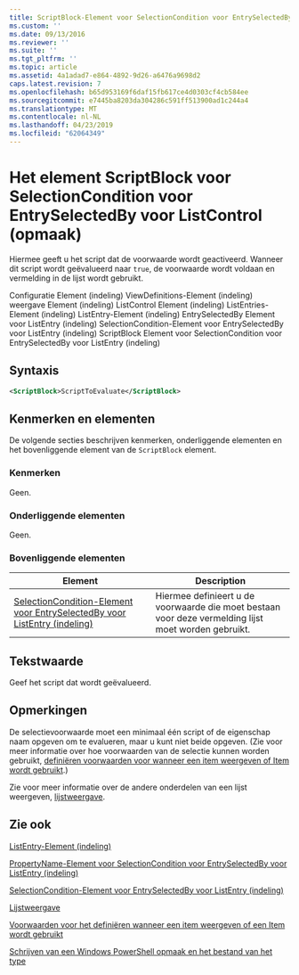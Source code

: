 ```yaml
---
title: ScriptBlock-Element voor SelectionCondition voor EntrySelectedBy voor ListControl (indeling) | Microsoft Docs
ms.custom: ''
ms.date: 09/13/2016
ms.reviewer: ''
ms.suite: ''
ms.tgt_pltfrm: ''
ms.topic: article
ms.assetid: 4a1adad7-e864-4892-9d26-a6476a9698d2
caps.latest.revision: 7
ms.openlocfilehash: b65d953169f6daf15fb617ce4d0303cf4cb584ee
ms.sourcegitcommit: e7445ba8203da304286c591ff513900ad1c244a4
ms.translationtype: MT
ms.contentlocale: nl-NL
ms.lasthandoff: 04/23/2019
ms.locfileid: "62064349"
---
```

# <a name="scriptblock-element-for-selectioncondition-for-entryselectedby-for-listcontrol-format"></a>Het element ScriptBlock voor SelectionCondition voor EntrySelectedBy voor ListControl (opmaak)

Hiermee geeft u het script dat de voorwaarde wordt geactiveerd. Wanneer dit script wordt geëvalueerd naar `true`, de voorwaarde wordt voldaan en vermelding in de lijst wordt gebruikt.

Configuratie Element (indeling) ViewDefinitions-Element (indeling) weergave Element (indeling) ListControl Element (indeling) ListEntries-Element (indeling) ListEntry-Element (indeling) EntrySelectedBy Element voor ListEntry (indeling) SelectionCondition-Element voor EntrySelectedBy voor ListEntry (indeling) ScriptBlock Element voor SelectionCondition voor EntrySelectedBy voor ListEntry (indeling)

## <a name="syntax"></a>Syntaxis

```xml
<ScriptBlock>ScriptToEvaluate</ScriptBlock>
```

## <a name="attributes-and-elements"></a>Kenmerken en elementen

De volgende secties beschrijven kenmerken, onderliggende elementen en het bovenliggende element van de `ScriptBlock` element.

### <a name="attributes"></a>Kenmerken

Geen.

### <a name="child-elements"></a>Onderliggende elementen

Geen.

### <a name="parent-elements"></a>Bovenliggende elementen

|Element|Description|
|-------------|-----------------|
|[SelectionCondition-Element voor EntrySelectedBy voor ListEntry (indeling)](./selectioncondition-element-for-entryselectedby-for-listcontrol-format.md)|Hiermee definieert u de voorwaarde die moet bestaan voor deze vermelding lijst moet worden gebruikt.|

## <a name="text-value"></a>Tekstwaarde

Geef het script dat wordt geëvalueerd.

## <a name="remarks"></a>Opmerkingen

De selectievoorwaarde moet een minimaal één script of de eigenschap naam opgeven om te evalueren, maar u kunt niet beide opgeven. (Zie voor meer informatie over hoe voorwaarden van de selectie kunnen worden gebruikt, [definiëren voorwaarden voor wanneer een item weergeven of Item wordt gebruikt](./defining-conditions-for-displaying-data.md).)

Zie voor meer informatie over de andere onderdelen van een lijst weergeven, [lijstweergave](./creating-a-list-view.md).

## <a name="see-also"></a>Zie ook

[ListEntry-Element (indeling)](./listentry-element-for-listcontrol-format.md)

[PropertyName-Element voor SelectionCondition voor EntrySelectedBy voor ListEntry (indeling)](./propertyname-element-for-selectioncondition-for-entryselectedby-for-listcontrol-format.md)

[SelectionCondition-Element voor EntrySelectedBy voor ListEntry (indeling)](./selectioncondition-element-for-entryselectedby-for-listcontrol-format.md)

[Lijstweergave](./creating-a-list-view.md)

[Voorwaarden voor het definiëren wanneer een item weergeven of een Item wordt gebruikt](./defining-conditions-for-displaying-data.md)

[Schrijven van een Windows PowerShell opmaak en het bestand van het type](./writing-a-powershell-formatting-file.md)
